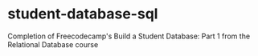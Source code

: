 # student-database-sql
Completion of Freecodecamp's Build a Student Database: Part 1 from the Relational Database course
